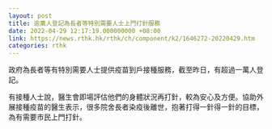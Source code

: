 ```yaml
---
layout: post
title: 逾萬人登記為長者等特別需要人士上門打針服務
date: 2022-04-29 12:17:19.000000000 +08:00
link: https://news.rthk.hk/rthk/ch/component/k2/1646272-20220429.htm
categories: rthk
---
```


政府為長者等有特別需要人士提供疫苗到戶接種服務，截至昨日，有超過一萬人登記。

有接種人士說，醫生會即場評估他們的身體狀況再打針，較為安心及方便。協助外展接種疫苗的醫生表示，很多院舍長者染疫後離世，抱著打得一針得一針的目標，為有需要市民上門打針。
